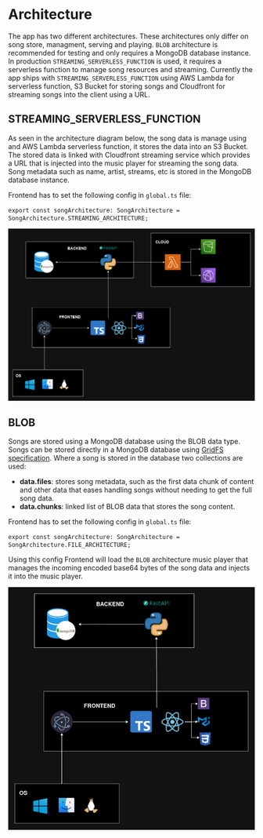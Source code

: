 # Architecture

The app has two different architectures. These architectures only differ on song store, managment, serving
and playing. `BLOB` architecture is recommended for testing and only requires a MongoDB database instance. In production `STREAMING_SERVERLESS_FUNCTION` is used, it requires a serverless function to manage song resources and streaming. Currently the app ships with `STREAMING_SERVERLESS_FUNCTION` using AWS Lambda for serverless function, S3 Bucket for storing songs and Cloudfront for streaming songs into the client using a URL.

## STREAMING_SERVERLESS_FUNCTION

As seen in the architecture diagram below, the song data is manage using and AWS Lambda serverless function, it
stores the data into an S3 Bucket. The stored data is linked with Cloudfront streaming service which provides
a URL that is injected into the music player for streaming the song data. Song metadata such as name, artist, streams, etc is stored in the MongoDB database instance.

Frontend has to set the following config in `global.ts` file:

```
export const songArchitecture: SongArchitecture = SongArchitecture.STREAMING_ARCHITECTURE;
```


![STREAMING SERVERLESS ARCHITECTURE](assets/architecture/app_architecture_aws_serverless.png)


## BLOB

Songs are stored using a MongoDB database using the BLOB data type. Songs can be stored directly in a MongoDB database using [GridFS specification](https://www.mongodb.com/docs/manual/core/gridfs/). Where
a song is stored in the database two collections are used:

* **data.files**: stores song metadata, such as the first data chunk of content and other data that
eases handling songs without needing to get the full song data.
* **data.chunks**: linked list of BLOB data that stores the song content.

Frontend has to set the following config in `global.ts` file:

```
export const songArchitecture: SongArchitecture = SongArchitecture.FILE_ARCHITECTURE;
```

Using this config Frontend will load the `BLOB` architecture music player that manages the incoming
encoded base64 bytes of the song data and injects it into the music player.

![BLOB ARCHITECTURE](assets/architecture/app_architecture_blob.png)
